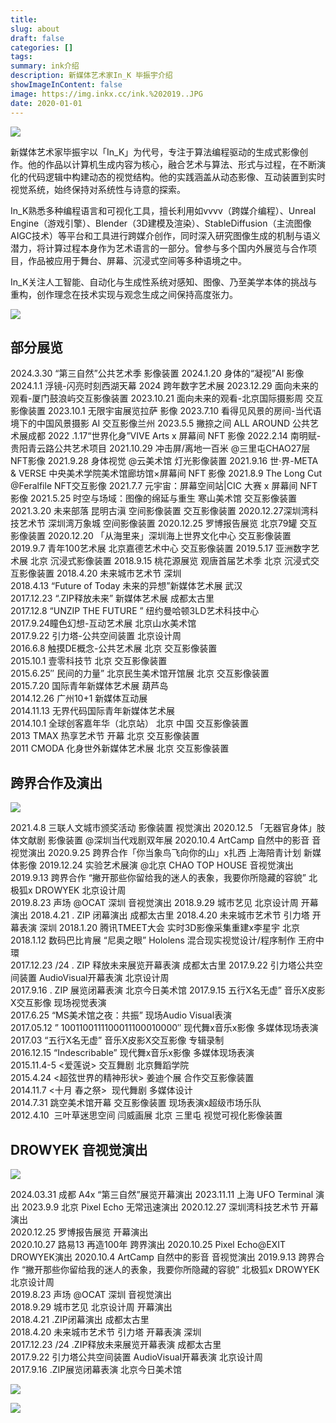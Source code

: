```yaml
---
title:
slug: about
draft: false
categories: []
tags:
summary: ink介绍
description: 新媒体艺术家In_K 毕振宇介绍
showImageInContent: false
image: https://img.inkx.cc/ink.%202019..JPG
date: 2020-01-01
---
```



![](https://img.inkx.cc/ink.%202019..JPG)



新媒体艺术家毕振宇以「In_K」为代号，专注于算法编程驱动的生成式影像创作。他的作品以计算机生成内容为核心，融合艺术与算法、形式与过程，在不断演化的代码逻辑中构建动态的视觉结构。他的实践涵盖从动态影像、互动装置到实时视觉系统，始终保持对系统性与诗意的探索。

In_K熟悉多种编程语言和可视化工具，擅长利用如vvvv（跨媒介编程）、Unreal Engine（游戏引擎）、Blender（3D建模及渲染）、StableDiffusion（主流图像AIGC技术）等平台和工具进行跨媒介创作，同时深入研究图像生成的机制与语义潜力，将计算过程本身作为艺术语言的一部分。曾参与多个国内外展览与合作项目，作品被应用于舞台、屏幕、沉浸式空间等多种语境之中。

In_K关注人工智能、自动化与生成性系统对感知、图像、乃至美学本体的挑战与重构，创作理念在技术实现与观念生成之间保持高度张力。


![](https://img.inkx.cc/%E6%AF%95%E6%8C%AF%E5%AE%87%20In_K.JPG)

## 部分展览


2024.3.30 “第三自然”公共艺术季 影像装置
2024.1.20 身体的“凝视”AI 影像
2024.1.1 浮镜-闪亮时刻西湖天幕 2024 跨年数字艺术展
2023.12.29 面向未来的观看-厦门鼓浪屿交互影像装置
2023.10.21 面向未来的观看-北京国际摄影周 交互影像装置
2023.10.1 无限宇宙展览拉萨  影像
2023.7.10 看得见风景的房间-当代语境下的中国风景摄影 AI 交互影像兰州
2023.5.5 撇捺之间 ALL AROUND 公共艺术展成都
2022 .1.17“世界化身”VIVE Arts x 屏幕间 NFT 影像
2022.2.14 南明赋-贵阳青云路公共艺术项目
2021.10.29 冲击屏/离地一百米 @三里屯CHAO27层 NFT影像
2021.9.28 身体视觉 @云美术馆 灯光影像装置
2021.9.16 世·界-META & VERSE 中央美术学院美术馆廊坊馆×屏幕间 NFT 影像
2021.8.9 The Long Cut @Feralfile NFT交互影像
2021.7.7 元宇宙：屏幕空间站|CIC 大赛 x 屏幕间 NFT影像
2021.5.25 时空与场域：图像的绵延与重生 寒山美术馆 交互影像装置
2021.3.20 未来部落 昆明古滇 空间影像装置 交互影像装置
2020.12.27深圳湾科技艺术节 深圳湾万象城 空间影像装置
2020.12.25 罗博报告展览  北京79罐 交互影像装置
2020.12.20 「从海里来」深圳海上世界文化中心 交互影像装置
2019.9.7 青年100艺术展 北京嘉德艺术中心  交互影像装置
2019.5.17 亚洲数字艺术展 北京  沉浸式影像装置
2018.9.15 桃花源展览 观唐首届艺术季 北京  沉浸式交互影像装置
2018.4.20 未来城市艺术节 深圳  
2018.4.13 “Future of Today 未来的异想”新媒体艺术展 武汉  
2017.12.23 “.ZIP释放未来” 新媒体艺术展 成都太古里  
2017.12.8 “UNZIP THE FUTURE ” 纽约曼哈顿3LD艺术科技中心  
2017.9.24瞳色幻想-互动艺术展 北京山水美术馆  
2017.9.22 引力塔-公共空间装置 北京设计周  
2016.6.8 触摸DE概念-公共艺术展 北京 交互影像装置  
2015.10.1 壹零科技节 北京 交互影像装置   
2015.6.25″ 民间的力量” 北京民生美术馆开馆展 北京 交互影像装置   
2015.7.20 国际青年新媒体艺术展 葫芦岛   
2014.12.26 广州10+1 新媒体互动展   
2014.11.13 无界代码国际青年新媒体艺术展   
2014.10.1 全球创客嘉年华（北京站） 北京 中国 交互影像装置   
2013 TMAX 热享艺术节 开幕 北京 交互影像装置   
2011 CMODA 化身世外新媒体艺术展 北京 交互影像装置  


## 跨界合作及演出
![](https://img.inkx.cc/chengdu-genwangwuya-dance.jpg)

2021.4.8 三联人文城市颁奖活动 影像装置 视觉演出
2020.12.5 「无器官身体」肢体文献剧 影像装置 @深圳当代戏剧双年展
2020.10.4 ArtCamp 自然中的影音 音视觉演出
2020.9.25 跨界合作「你当象鸟飞向你的山」x扎西 上海陪青计划 新媒体影像
2019.12.24 实验艺术展演 @北京 CHAO TOP HOUSE 音视觉演出
2019.9.13 跨界合作 “撇开那些你留给我的迷人的表象，我要你所隐藏的容貌” 北极狐x DROWYEK 北京设计周  
2019.8.23 声场 @OCAT 深圳 音视觉演出
2018.9.29 城市艺见 北京设计周 开幕演出
2018.4.21 . ZIP 闭幕演出 成都太古里
2018.4.20 未来城市艺术节 引力塔 开幕表演 深圳
2018.1.20 腾讯TMEET大会 实时3D影像采集重建x李星宇 北京  
2018.1.12 数码巴比肯展 “尼奥之眼” Hololens 混合现实视觉设计/程序制作 王府中環  
2017.12.23 /24 . ZIP 释放未来展览开幕表演 成都太古里
2017.9.22 引力塔公共空间装置 AudioVisual开幕表演 北京设计周  
2017.9.16 . ZIP 展览闭幕表演 北京今日美术馆
2017.9.15 五行X名无虚” 音乐X皮影X交互影像 现场视觉表演  
2017.6.25 “MS美术馆之夜：共振” 现场Audio Visual表演  
2017.05.12 ” 1001100111100011100010000″ 现代舞x音乐x影像 多媒体现场表演  
2017.03 “五行X名无虚” 音乐X皮影X交互影像 专辑录制  
2016.12.15 “Indescribable” 现代舞x音乐x影像 多媒体现场表演  
2015.11.4-5 <爱莲说> 交互舞剧 北京舞蹈学院   
2015.4.24 <超弦世界的精神形状> 姜迪个展 合作交互影像装置  
2014.11.7 <十月 春之祭>  现代舞剧 多媒体设计  
2014.7.31 跳空美术馆开幕 交互影像装置 现场表演x超级市场乐队  
2012.4.10  三叶草迷思空间 闫威画展 北京 三里屯 视觉可视化影像装置

## DROWYEK 音视觉演出
![](https://img.inkx.cc/drowyek4.png)

2024.03.31 成都 A4x “第三自然”展览开幕演出
2023.11.11 上海 UFO Terminal 演出 
2023.9.9 北京 Pixel Echo 无常迅速演出
2020.12.27 深圳湾科技艺术节 开幕演出  
2020.12.25 罗博报告展览  开幕演出  
2020.10.27 路易13 再造100年 跨界演出
2020.10.25 Pixel Echo@EXIT DROWYEK演出
2020.10.4 ArtCamp 自然中的影音 音视觉演出
2019.9.13 跨界合作 “撇开那些你留给我的迷人的表象，我要你所隐藏的容貌” 北极狐x DROWYEK 北京设计周  
2019.8.23 声场 @OCAT 深圳 音视觉演出  
2018.9.29 城市艺见 北京设计周 开幕演出  
2018.4.21 .ZIP闭幕演出 成都太古里  
2018.4.20 未来城市艺术节 引力塔 开幕表演 深圳  
2017.12.23 /24 .ZIP释放未来展览开幕表演 成都太古里  
2017.9.22 引力塔公共空间装置 AudioVisual开幕表演 北京设计周  
2017.9.16 .ZIP展览闭幕表演 北京今日美术馆  

![](https://img.inkx.cc/liveshow-drowyek.jpg)


![](https://img.inkx.cc/%E7%BD%91%E9%A1%B5%E6%8D%95%E8%8E%B7_20-7-2021_24529_www.liminality.cn.jpeg)